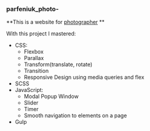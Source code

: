 ### parfeniuk_photo-
**This is a website for [photographer](https://elchonock.github.io/parfeniuk_photo_dist/) **

With this project I mastered:
* CSS:
   * Flexbox
   * Parallax
   * Transform(translate, rotate)
   * Transition
   * Responsive Design using media queries and flex
* SCSS
* JavaScript:
   * Modal Popup Window
   * Slider
   * Timer
   * Smooth navigation to elements on a page
* Gulp
    
 
